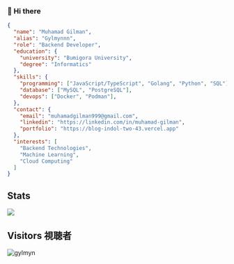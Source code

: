 ### 👋 Hi there

```json
{
  "name": "Muhamad Gilman",
  "alias": "Gylmynnn",
  "role": "Backend Developer",
  "education": {
    "university": "Bumigora University",
    "degree": "Informatics"
  },
  "skills": {
    "programming": ["JavaScript/TypeScript", "Golang", "Python", "SQL"],
    "database": ["MySQL", "PostgreSQL"],
    "devops": ["Docker", "Podman"],
  },
  "contact": {
    "email": "muhamadgilman999@gmail.com",
    "linkedin": "https://linkedin.com/in/muhamad-gilman",
    "portfolio": "https://blog-indol-two-43.vercel.app"
  },
  "interests": [
    "Backend Technologies",
    "Machine Learning",
    "Cloud Computing"
  ]
}
```

## Stats
<p align="start"><a href="https://github.com/gylmynnn"><img src="https://github-readme-stats.vercel.app/api/top-langs/?username=gylmynnn&theme=radical&layout=compact"></a></p>   
</div>

## Visitors 視聴者
<p align="start"><img src="https://count.getloli.com/get/@gylmynnn?theme=rule34" alt="gylmyn"/></p>
